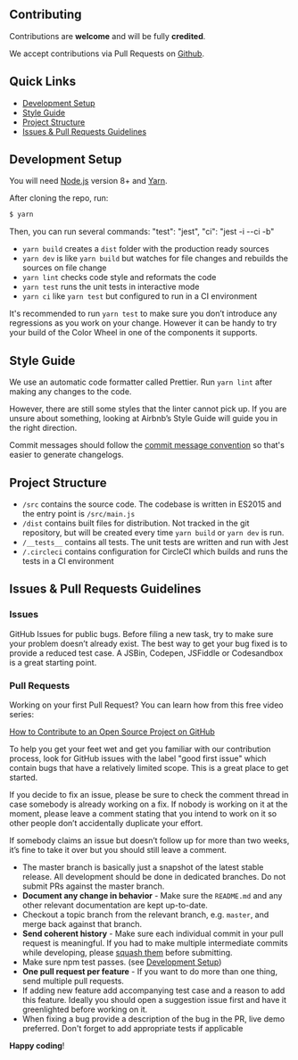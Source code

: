 ## Contributing

Contributions are **welcome** and will be fully **credited**.

We accept contributions via Pull Requests on [Github](https://github.com/radial-color-picker/color-wheel).

## Quick Links

* [Development Setup](#development-setup)
* [Style Guide](#style-guide)
* [Project Structure](#project-structure)
* [Issues & Pull Requests Guidelines](#issues--pull-requests-guidelines)

## Development Setup

You will need [Node.js](http://nodejs.org/) version 8+ and [Yarn](https://yarnpkg.com/).

After cloning the repo, run:
```sh
$ yarn
```

Then, you can run several commands:
"test": "jest",
"ci": "jest -i --ci -b"
*   `yarn build` creates a `dist` folder with the production ready sources
*   `yarn dev` is like `yarn build` but watches for file changes and rebuilds the sources on file change
*   `yarn lint` checks code style and reformats the code
*   `yarn test` runs the unit tests in interactive mode
*   `yarn ci` like `yarn test` but configured to run in a CI environment

It's recommended to run `yarn test` to make sure you don’t introduce any regressions as you work on your change. However it can be handy to try your build of the Color Wheel in one of the components it supports.

## Style Guide

We use an automatic code formatter called Prettier. Run `yarn lint` after making any changes to the code.

However, there are still some styles that the linter cannot pick up. If you are unsure about something, looking at Airbnb’s Style Guide will guide you in the right direction.

Commit messages should follow the [commit message convention](COMMIT_CONVENTION.md) so that's easier to generate changelogs.

## Project Structure

*   `/src` contains the source code. The codebase is written in ES2015 and the entry point is `/src/main.js`
*   `/dist` contains built files for distribution. Not tracked in the git repository, but will be created every time `yarn build` or `yarn dev` is run.
*   `/__tests__` contains all tests. The unit tests are written and run with Jest
*   `/.circleci` contains configuration for CircleCI which builds and runs the tests in a CI environment

## Issues & Pull Requests Guidelines

### Issues

GitHub Issues for public bugs. Before filing a new task, try to make sure your problem doesn’t already exist. The best way to get your bug fixed is to provide a reduced test case. A JSBin, Codepen, JSFiddle or Codesandbox is a great starting point.

### Pull Requests

Working on your first Pull Request? You can learn how from this free video series:

[How to Contribute to an Open Source Project on GitHub](https://egghead.io/series/how-to-contribute-to-an-open-source-project-on-github)

To help you get your feet wet and get you familiar with our contribution process, look for GitHub issues with the label "good first issue" which contain bugs that have a relatively limited scope. This is a great place to get started.

If you decide to fix an issue, please be sure to check the comment thread in case somebody is already working on a fix. If nobody is working on it at the moment, please leave a comment stating that you intend to work on it so other people don’t accidentally duplicate your effort.

If somebody claims an issue but doesn’t follow up for more than two weeks, it’s fine to take it over but you should still leave a comment.

*   The master branch is basically just a snapshot of the latest stable release. All development should be done in dedicated branches. Do not submit PRs against the master branch.
*   **Document any change in behavior** - Make sure the `README.md` and any other relevant documentation are kept up-to-date.
*   Checkout a topic branch from the relevant branch, e.g. `master`, and merge back against that branch.
*   **Send coherent history** - Make sure each individual commit in your pull request is meaningful. If you had to make multiple intermediate commits while developing, please [squash them](https://www.git-scm.com/book/en/v2/Git-Tools-Rewriting-History#Changing-Multiple-Commit-Messages) before submitting.
*   Make sure npm test passes. (see [Development Setup](#development-setup))
*   **One pull request per feature** - If you want to do more than one thing, send multiple pull requests.
*   If adding new feature add accompanying test case and a reason to add this feature. Ideally you should open a suggestion issue first and have it greenlighted before working on it.
*   When fixing a bug provide a description of the bug in the PR, live demo preferred. Don't forget to add appropriate tests if applicable

**Happy coding**!
